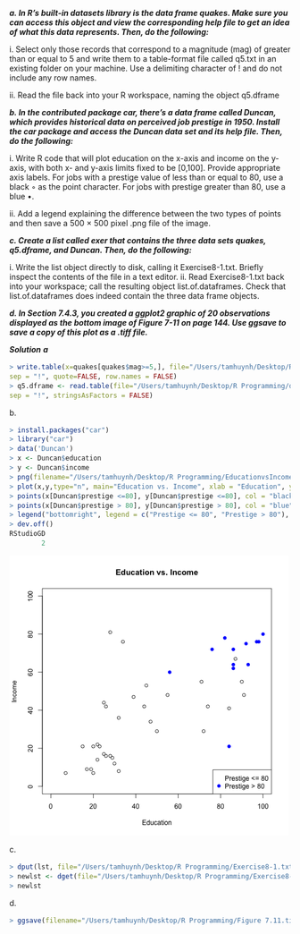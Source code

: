 ***a. In R’s built-in datasets library is the data frame quakes. Make sure you can access this object and view the corresponding help file to get an idea of what this data represents. Then, do the following:***

i. Select only those records that correspond to a magnitude (mag) of greater than or equal to 5 and write them to a table-format file called q5.txt in an existing folder on your machine. Use a delimiting character of ! and do not include any row names.

ii. Read the file back into your R workspace, naming the object q5.dframe

***b. In the contributed package car, there’s a data frame called Duncan, which provides historical data on perceived job prestige in 1950. Install the car package and access the Duncan data set and its help file. Then, do the following:***

i. Write R code that will plot education on the x-axis and income on the y-axis, with both x- and y-axis limits fixed to be [0,100]. Provide appropriate axis labels. For jobs with a prestige value of less than or equal to 80, use a black ◦ as the point character. For jobs with prestige greater than 80, use a blue •.

ii. Add a legend explaining the difference between the two types of points and then save a 500 × 500 pixel .png file of the image.
    
***c. Create a list called exer that contains the three data sets quakes, q5.dframe, and Duncan. Then, do the following:***

i. Write the list object directly to disk, calling it Exercise8-1.txt. Briefly inspect the contents of the file in a text editor.
ii. Read Exercise8-1.txt back into your workspace; call the resulting object list.of.dataframes. Check that list.of.dataframes does indeed contain the three data frame objects.
    
***d. In Section 7.4.3, you created a ggplot2 graphic of 20 observations displayed as the bottom image of Figure 7-11 on page 144. Use ggsave to save a copy of this plot as a .tiff file.***


***Solution***
***a***

```R
> write.table(x=quakes[quakes$mag>=5,], file="/Users/tamhuynh/Desktop/R Programming/q5.txt", 
sep = "!", quote=FALSE, row.names = FALSE)
> q5.dframe <- read.table(file="/Users/tamhuynh/Desktop/R Programming/q5.txt", header = TRUE,
sep = "!", stringsAsFactors = FALSE)
```

b.
```R
> install.packages("car")
> library("car")
> data('Duncan')
> x <- Duncan$education
> y <- Duncan$income
> png(filename="/Users/tamhuynh/Desktop/R Programming/EducationvsIncome.png", width = 500, height = 500)
> plot(x,y,type="n", main="Education vs. Income", xlab = "Education", ylab = "Income", xlim = c(0,100), ylim = c(0,100))
> points(x[Duncan$prestige <=80], y[Duncan$prestige <=80], col = "black")
> points(x[Duncan$prestige > 80], y[Duncan$prestige > 80], col = "blue", pch = 19)
> legend("bottomright", legend = c("Prestige <= 80", "Prestige > 80"), pch = c(NA,19), col = c("black", "blue"))
> dev.off()
RStudioGD 
        2 
```
![Image](https://github.com/tamhuynh92/The-Book-of-R-Solutions/blob/master/Chapter%208/EducationvsIncome.png?raw=true)

c.
```R
> dput(lst, file="/Users/tamhuynh/Desktop/R Programming/Exercise8-1.txt")
> newlst <- dget(file="/Users/tamhuynh/Desktop/R Programming/Exercise8-1.txt")
> newlst
```

d.
```R
> ggsave(filename="/Users/tamhuynh/Desktop/R Programming/Figure 7.11.tiff")
```
